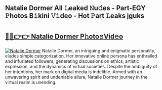 ## Natalie Dormer All 𝙻eaked 𝙽u𝚍es - Part-EGY 𝙿hotos B𝚒kini 𝚅𝚒deo - Hot 𝙿art 𝙻eaks jguks

# <h2><a href="http://ld2l0s1.urlbe.top/?page=Natalie+Dormer">🔗🔗👉👉 Natalie Dormer P𝚑oto𝚜Vid𝚎o</a></h2>

[![Natalie Dormer](https://i.imgur.com/eBuTRDB.gif)](http://ld2l0s1.urlbe.top/?page=Natalie+Dormer)
Natalie Dormer, an intriguing and enigmatic personality, eludes simple categorization. Her innovative online persona has enthralled and infuriated followers, generating discussions on ethics, artistic expression, and the dynamics of virtual societies. Despite the ambiguity of her intentions, her mark on digital media is indelible. Armed with an unwavering spirit and undeniable allure, Natalie Dormer journey in the virtual realm is unending.
